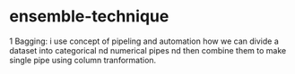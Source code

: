 # ensemble-technique
1 Bagging:
i use concept of pipeling and automation how we can divide a dataset into categorical nd numerical pipes nd then combine them to make  single pipe using column tranformation.
